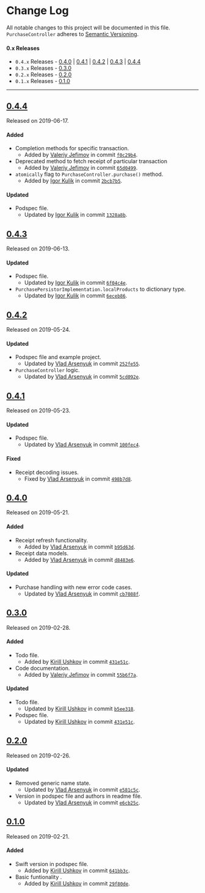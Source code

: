 # Change Log
All notable changes to this project will be documented in this file.
`PurchaseController` adheres to [Semantic Versioning](https://semver.org/).

#### 0.x Releases
- `0.4.x` Releases - [0.4.0](#040) | [0.4.1](#041) | [0.4.2](#042) | [0.4.3](#043) | [0.4.4](#044)
- `0.3.x` Releases - [0.3.0](#030)
- `0.2.x` Releases - [0.2.0](#020) 
- `0.1.x` Releases - [0.1.0](#010) 

---

## [0.4.4](https://github.com/dashdevs/PurchaseController/releases/tag/0.4.4)
Released on 2019-06-17. 

#### Added
- Completion methods for specific transaction.
    - Added by [Valeriy Jefimov](https://github.com/JefimovValeriy) in commit [`f0c29b4`](https://github.com/dashdevs/PurchaseController/commit/f0c29b416f96804b483cc7475c7fc705f164e731). 
- Deprecated method to fetch receipt of particular transaction
    - Added by [Valeriy Jefimov](https://github.com/JefimovValeriy) in commit [`65d0499`](https://github.com/dashdevs/PurchaseController/commit/65d0499f4ec8953e6598554153d451ad8207480c). 
- `atomically` flag to `PurchaseController.purchase()` method.
    - Added by [Igor Kulik](https://github.com/igor-kulik) in commit [`2bcb7b5`](https://github.com/dashdevs/PurchaseController/commit/2bcb7b56e39ee1ed72335175eb5769c5ed6d0e07). 

#### Updated
- Podspec file.
    - Updated by [Igor Kulik](https://github.com/igor-kulik) in commit [`1328a8b`](https://github.com/dashdevs/PurchaseController/commit/1328a8bafcaf8c47cd3f3e1493010b72920f7e6e). 

## [0.4.3](https://github.com/dashdevs/PurchaseController/releases/tag/0.4.3)
Released on 2019-06-13. 

#### Updated
- Podspec file.
    - Updated by [Igor Kulik](https://github.com/igor-kulik) in commit [`6f04c4e`](https://github.com/dashdevs/PurchaseController/commit/6f04c4ef0b308a9a42fb579092a83a9ce55fda4d). 
- `PurchasePersistorImplementation.localProducts` to dictionary type.
    - Updated by [Igor Kulik](https://github.com/igor-kulik) in commit [`6eceb86`](https://github.com/dashdevs/PurchaseController/commit/6eceb86b2d4676645305ea35e44a99ff15eccc0b). 

## [0.4.2](https://github.com/dashdevs/PurchaseController/releases/tag/0.4.2)
Released on 2019-05-24. 

#### Updated
- Podspec file and example project.
    - Updated by [Vlad Arsenyuk](https://github.com/vladarsenyuk) in commit [`252fe55`](https://github.com/dashdevs/PurchaseController/commit/252fe55b24b62f3b0b31ad5e1b2e667b1a3a873c). 
- `PurchaseController` logic.
    - Updated by [Vlad Arsenyuk](https://github.com/vladarsenyuk) in commit [`5cd092e`](https://github.com/dashdevs/PurchaseController/commit/5cd092e94b6495cd82bc12508a1bd4618684f768). 

## [0.4.1](https://github.com/dashdevs/PurchaseController/releases/tag/0.4.1)
Released on 2019-05-23. 

#### Updated
- Podspec file.
    - Updated by [Vlad Arsenyuk](https://github.com/vladarsenyuk) in commit [`100fec4`](https://github.com/dashdevs/PurchaseController/commit/100fec42b7ddac9b342e62a2a7a256e1424d35e2). 

#### Fixed
- Receipt decoding issues.
    - Fixed by [Vlad Arsenyuk](https://github.com/vladarsenyuk) in commit [`498b7d8`](https://github.com/dashdevs/PurchaseController/commit/498b7d8baee2c6600d08902c74b3d07410505851). 

## [0.4.0](https://github.com/dashdevs/PurchaseController/releases/tag/0.4.0)
Released on 2019-05-21. 

#### Added
- Receipt refresh functionality.
    - Added by [Vlad Arsenyuk](https://github.com/vladarsenyuk) in commit [`b95d63d`](https://github.com/dashdevs/PurchaseController/commit/b95d63df21cb05f28b7e8305e7e0c686b44b67a6).
- Receipt data models.
    - Added by [Vlad Arsenyuk](https://github.com/vladarsenyuk) in commit [`d8483e6`](https://github.com/dashdevs/PurchaseController/tree/d8483e6f2ef26d03364c332649106f9b34d068c8).

#### Updated
- Purchase handling with new error code cases.
    - Updated by [Vlad Arsenyuk](https://github.com/vladarsenyuk) in commit [`cb7088f`](https://github.com/dashdevs/PurchaseController/commit/cb7088f14ee4813735c8165687e38179c61fca7b). 

## [0.3.0](https://github.com/dashdevs/PurchaseController/releases/tag/0.3.0)
Released on 2019-02-28. 

#### Added
- Todo file.
    - Added by [Kirill Ushkov](https://github.com/kirill-ushkov) in commit [`431e51c`](https://github.com/dashdevs/PurchaseController/commit/431e51cd2a56bb45b34dd4351c483d78bc3baeef).
- Code documentation.
    - Added by [Valeriy Jefimov](https://github.com/JefimovValeriy) in commit [`55b6f7a`](https://github.com/dashdevs/PurchaseController/commit/55b6f7a6f7aba55f2d7f0ea0da6973d1c62af203).

#### Updated
- Todo file.
    - Updated by [Kirill Ushkov](https://github.com/kirill-ushkov) in commit [`b5ee318`](https://github.com/dashdevs/PurchaseController/tree/b5ee31816c8434e24776a477215ac8c0b1626982). 
- Podspec file.
    - Updated by [Kirill Ushkov](https://github.com/kirill-ushkov) in commit [`431e51c`](https://github.com/dashdevs/PurchaseController/commit/431e51cd2a56bb45b34dd4351c483d78bc3baeef). 

## [0.2.0](https://github.com/dashdevs/PurchaseController/releases/tag/0.2.0)
Released on 2019-02-26. 

#### Updated
-  Removed generic name state.
    - Updated by [Vlad Arsenyuk](https://github.com/vladarsenyuk) in commit [`e581c5c`](https://github.com/dashdevs/PurchaseController/commit/e581c5c23d6162025148eb67ce41543bea19568f).
- Version in podspec file and authors in readme file.
    - Updated by [Vlad Arsenyuk](https://github.com/vladarsenyuk) in commit [`e6cb25c`](https://github.com/dashdevs/PurchaseController/commit/e6cb25c16e6a1b4a0e71f223c48581909159f253). 

## [0.1.0](https://github.com/dashdevs/PurchaseController/releases/tag/0.1.0)
Released on 2019-02-21. 

#### Added
- Swift version in podspec file.
    - Added by [Kirill Ushkov](https://github.com/kirill-ushkov) in commit  [`641bb3c`](https://github.com/dashdevs/PurchaseController/commit/641bb3c927321e2a983a944c596eeeeb0e268e82).
- Basic funtionality .
    - Added by [Kirill Ushkov](https://github.com/kirill-ushkov) in commit  [`29f80de`](https://github.com/dashdevs/PurchaseController/commit/29f80de5698a1f00784acdc664973c1cfbfe55fa).
